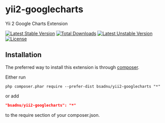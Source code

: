 # yii2-googlecharts
Yii 2 Google Charts Extension

[![Latest Stable Version](https://poser.pugx.org/bsadnu/yii2-googlecharts/v/stable)](https://packagist.org/packages/bsadnu/yii2-googlecharts) [![Total Downloads](https://poser.pugx.org/bsadnu/yii2-googlecharts/downloads)](https://packagist.org/packages/bsadnu/yii2-googlecharts) [![Latest Unstable Version](https://poser.pugx.org/bsadnu/yii2-googlecharts/v/unstable)](https://packagist.org/packages/bsadnu/yii2-googlecharts) [![License](https://poser.pugx.org/bsadnu/yii2-googlecharts/license)](https://packagist.org/packages/bsadnu/yii2-googlecharts)

Installation
------------

The preferred way to install this extension is through [composer](http://getcomposer.org/download/).

Either run

```
php composer.phar require --prefer-dist bsadnu/yii2-googlecharts "*"
```

or add

```json
"bsadnu/yii2-googlecharts": "*"
```

to the require section of your composer.json.
